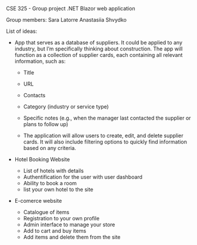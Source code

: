 CSE 325 - Group project
.NET Blazor web application

Group members:
Sara Latorre
Anastasiia Shvydko


List of ideas:
- App that serves as a database of suppliers. It could be applied to any industry, but I’m specifically thinking about construction. The app will function as a collection of supplier cards, each containing all relevant information, such as:
    - Title
 
    - URL
 
    - Contacts
    
    - Category (industry or service type)
 
    - Specific notes (e.g., when the manager last contacted the supplier or plans to follow up)
 
    - The application will allow users to create, edit, and delete supplier cards. It will also include filtering options to quickly find information based on any criteria.

- Hotel Booking Website
    - List of hotels with details
    - Authentification for the user with user dashboard
    - Ability to book a room
    - list your own hotel to the site
- E-comerce website
    - Catalogue of items
    - Registration to your own profile
    - Admin interface to manage your store
    - Add to cart and buy items
    - Add items and delete them from the site